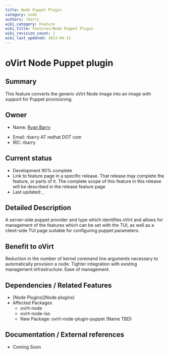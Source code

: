 ```yaml
---
title: Node Puppet Plugin
category: node
authors: rbarry
wiki_category: Feature
wiki_title: Features/Node Puppet Plugin
wiki_revision_count: 2
wiki_last_updated: 2013-04-11
---
```


# oVirt Node Puppet plugin

## Summary

This feature converts the generic oVirt Node image into an image with support for Puppet provisioning.

## Owner

*   Name: [ Ryan Barry](User:rbarry)

<!-- -->

*   Email: rbarry AT redhat DOT com
*   IRC: rbarry

## Current status

*   Development 90% complete
*   Link to feature page in a specific release. That release may complete the feature, or parts of it. The complete scope of this feature in this release will be described in the release feature page
*   Last updated: ,

## Detailed Description

A server-side puppet provider and type which identifies oVirt and allows for management of the features which can be set with the TUI, as well as a client-side TUI page suitable for configuring puppet parameters.

## Benefit to oVirt

Reduction in the number of kernel command line arguments necessary to automatically provision a node. Tighter integration with existing management infrastructure. Ease of management.

## Dependencies / Related Features

*   [Node Plugins](Node plugins)
*   Affected Packages
    -   ovirt-node
    -   ovirt-node-iso
    -   New Package: ovirt-node-plugin-puppet (Name TBD)

## Documentation / External references

*   Coming Soon




